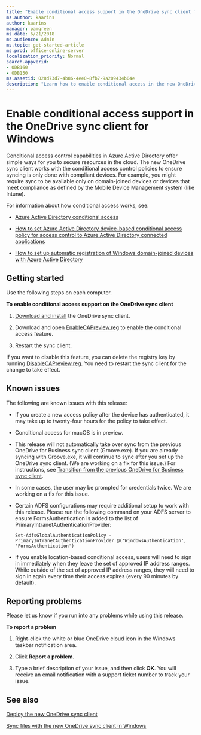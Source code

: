 ```yaml
---
title: "Enable conditional access support in the OneDrive sync client for Windows"
ms.author: kaarins
author: kaarins
manager: pamgreen
ms.date: 6/21/2018
ms.audience: Admin
ms.topic: get-started-article
ms.prod: office-online-server
localization_priority: Normal
search.appverid:
- ODB160
- ODB150
ms.assetid: 028d73d7-4b86-4ee0-8fb7-9a209434b04e
description: "Learn how to enable conditional access in the new OneDrive sync client."
---
```


# Enable conditional access support in the OneDrive sync client for Windows

Conditional access control capabilities in Azure Active Directory offer simple ways for you to secure resources in the cloud. The new OneDrive sync client works with the conditional access control policies to ensure syncing is only done with compliant devices. For example, you might require sync to be available only on domain-joined devices or devices that meet compliance as defined by the Mobile Device Management system (like Intune).
  
For information about how conditional access works, see:
  
- [Azure Active Directory conditional access](https://go.microsoft.com/fwlink/?LinkId=823173)
    
- [How to set Azure Active Directory device-based conditional access policy for access control to Azure Active Directory connected applications](https://docs.microsoft.com/en-us/active-directory/active-directory-conditional-access-policy-connected-applications)
    
- [How to set up automatic registration of Windows domain-joined devices with Azure Active Directory](https://go.microsoft.com/fwlink/?LinkId=823174)
    
## Getting started

Use the following steps on each computer.
  
 **To enable conditional access support on the OneDrive sync client**
  
1. [Download and install](https://go.microsoft.com/fwlink/?linkid=844652) the OneDrive sync client. 
    
2. Download and open [EnableCAPreview.reg](http://go.microsoft.com/fwlink/?LinkId=824970) to enable the conditional access feature. 
    
3. Restart the sync client.
    
If you want to disable this feature, you can delete the registry key by running [DisableCAPreview.reg](http://go.microsoft.com/fwlink/?LinkId=828724). You need to restart the sync client for the change to take effect.
  
## Known issues

The following are known issues with this release:
  
- If you create a new access policy after the device has authenticated, it may take up to twenty-four hours for the policy to take effect.
    
- Conditional access for macOS is in preview.
    
- This release will not automatically take over sync from the previous OneDrive for Business sync client (Groove.exe). If you are already syncing with Groove.exe, it will continue to sync after you set up the OneDrive sync client. (We are working on a fix for this issue.) For instructions, see [Transition from the previous OneDrive for Business sync client](transition-from-previous-sync-client.md).
    
- In some cases, the user may be prompted for credentials twice. We are working on a fix for this issue.
    
- Certain ADFS configurations may require additional setup to work with this release. Please run the following command on your ADFS server to ensure FormsAuthentication is added to the list of PrimaryIntranetAuthenticationProvider:
    
     `Set-AdfsGlobalAuthenticationPolicy -PrimaryIntranetAuthenticationProvider @('WindowsAuthentication', 'FormsAuthentication')`
    
- If you enable location-based conditional access, users will need to sign in immediately when they leave the set of approved IP address ranges. While outside of the set of approved IP address ranges, they will need to sign in again every time their access expires (every 90 minutes by default).
    
## Reporting problems

Please let us know if you run into any problems while using this release.
  
 **To report a problem**
  
1. Right-click the white or blue OneDrive cloud icon in the Windows taskbar notification area.
    
2. Click **Report a problem**.
    
3. Type a brief description of your issue, and then click **OK**. You will receive an email notification with a support ticket number to track your issue.
    
## See also

[Deploy the new OneDrive sync client](deploy-sync-client-for-windows.md)
  
[Sync files with the new OneDrive sync client in Windows](https://support.office.com/article/615391c4-2bd3-4aae-a42a-858262e42a49)

